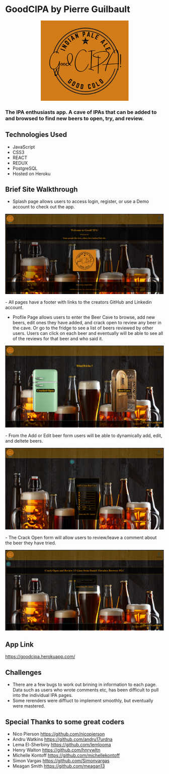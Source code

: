 # GoodCIPA by Pierre Guilbault
<p align=center>
  <img src='https://github.com/TheGuilbotine/GoodCIPA-app/blob/main/GCIPA-logo.png' alt='A logo of GoodCIPA' />
</p>

### The IPA enthusiasts app. A cave of IPAs that can be added to and browsed to find new beers to open, try, and review.

## Technologies Used
- JavaScript
- CSS3
- REACT
- REDUX
- PostgreSQL
- Hosted on Heroku

## Brief Site Walkthrough
- Splash page allows users to access login, register, or use a Demo account to check out the app.
<p align=center>
  <img src='https://github.com/TheGuilbotine/GoodCIPA-app/blob/main/splash-gcipa.png' alt='Splash Page' />
</p>
- All pages have a footer with links to the creators GitHub and Linkedin account.

- Profile Page allows users to enter the Beer Cave to browse, add new beers, edit ones they have added, and crack open to review any beer in the cave.
Or go to the fridge to see a list of beers reviewed by other users. Users can click on each beer and eventually will be able to see all of the reviews for that beer and who said it.
<p align=center>
  <img src='https://github.com/TheGuilbotine/GoodCIPA-app/blob/main/profile-gcipa.png' alt='Profile Page' />
</p>
- From the Add or Edit beer form users will be able to dynamically add, edit, and deltete beers.
<p align=center>
  <img src='https://github.com/TheGuilbotine/GoodCIPA-app/blob/main/add-gcipa.png' alt='Add IPA Page' />
</p>
- The Crack Open form will allow users to review/leave a comment about the beer they have tried.
<p align=center>
  <img src='https://github.com/TheGuilbotine/GoodCIPA-app/blob/main/review-gcipa.png' alt='Crack Open form Page' />
</p>

## App Link
https://goodcipa.herokuapp.com/

## Challenges
- There are a few bugs to work out brining in information to each page. Data such as users who wrote comments etc, has been difficult to pull into the individual IPA pages.
- Some rerenders were diffiuct to implement smoothly, but eventually were mastered.

## Special Thanks to some great coders
- Nico Pierson https://github.com/nicopierson
- Andru Watkins https://github.com/andru17urdna
- Lema El-Sherbiny https://github.com/lemlooma
- Henry Walton https://github.com/hnrywltn
- Michelle Kontoff https://github.com/michellekontoff
- Simon Vargas https://github.com/Simonvargas
- Meagan Smith https://github.com/meagan13
